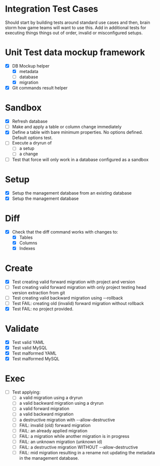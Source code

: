 
# Integration Test Cases

Should start by building tests around standard use cases and then, brain storm how
game teams will want to use this. Add in additional tests for executing things things out of order, invalid or misconfigured setups.

# Unit Test data mockup framework
- [x] DB Mockup helper
    - [x] metadata
    - [ ] database
    - [x] migration
- [x] Git commands result helper

# Sandbox

- [x] Refresh database
- [ ] Make and apply a table or column change immediately
- [x] Define a table with bare minimum properties. No options defined.  Default options test.
- [ ] Execute a dryrun of
    - [ ] a setup
    - [ ] a change
- [ ] Test that force will only work in a database configured as a sandbox

# Setup
- [x] Setup the management database from an existing database
- [x] Setup the management database

# Diff
- [x] Check that the diff command works with changes to:
    - [x] Tables
    - [x] Columns
    - [x] Indexes

# Create
- [x] Test creating valid forward migration with project and version
- [ ] Test creating valid forward migration with only project testing head version extraction from git
- [ ] Test creating valid backward migration using --rollback
- [ ] Test FAIL: creating old (invalid) forward migration without rollback
- [x] Test FAIL: no project provided.

# Validate
- [x] Test valid YAML
- [x] Test valid MySQL
- [x] Test malformed YAML
- [x] Test malformed MySQL

# Exec
- [ ] Test applying:
    - [ ] a valid migration using a dryrun
    - [ ] a valid backward migration using a dryrun
    - [ ] a valid forward migration
    - [ ] a valid backward migration
    - [ ] a destructive migration with --allow-destructive
    - [ ] FAIL: invalid (old) forward migration
    - [ ] FAIL: an already applied migration
    - [ ] FAIL: a migration while another migration is in progress
    - [ ] FAIL: an unknown migration (unknown id)
    - [ ] FAIL: a destructive migration WITHOUT --allow-destructive
    - [ ] FAIL: mid migration resulting in a rename not updating the metadata in the management database.
